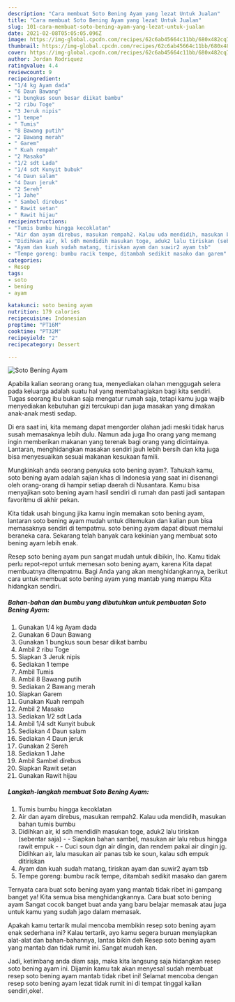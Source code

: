 ```yaml
---
description: "Cara membuat Soto Bening Ayam yang lezat Untuk Jualan"
title: "Cara membuat Soto Bening Ayam yang lezat Untuk Jualan"
slug: 101-cara-membuat-soto-bening-ayam-yang-lezat-untuk-jualan
date: 2021-02-08T05:05:05.096Z
image: https://img-global.cpcdn.com/recipes/62c6ab45664c11bb/680x482cq70/soto-bening-ayam-foto-resep-utama.jpg
thumbnail: https://img-global.cpcdn.com/recipes/62c6ab45664c11bb/680x482cq70/soto-bening-ayam-foto-resep-utama.jpg
cover: https://img-global.cpcdn.com/recipes/62c6ab45664c11bb/680x482cq70/soto-bening-ayam-foto-resep-utama.jpg
author: Jordan Rodriquez
ratingvalue: 4.4
reviewcount: 9
recipeingredient:
- "1/4 kg Ayam dada"
- "6 Daun Bawang"
- "1 bungkus soun besar diikat bambu"
- "2 ribu Toge"
- "3 Jeruk nipis"
- "1 tempe"
- " Tumis"
- "8 Bawang putih"
- "2 Bawang merah"
- " Garem"
- " Kuah rempah"
- "2 Masako"
- "1/2 sdt Lada"
- "1/4 sdt Kunyit bubuk"
- "4 Daun salam"
- "4 Daun jeruk"
- "2 Sereh"
- "1 Jahe"
- " Sambel direbus"
- " Rawit setan"
- " Rawit hijau"
recipeinstructions:
- "Tumis bumbu hingga kecoklatan"
- "Air dan ayam direbus, masukan rempah2. Kalau uda mendidih, masukan bahan tumis bumbu"
- "Didihkan air, kl sdh mendidih masukan toge, aduk2 lalu tiriskan (sebentar saja)  Siapkan bahan sambel, masukan air lalu rebus hingga rawit empuk  Cuci soun dgn air dingin, dan rendem pakai air dingin jg. Didihkan air, lalu masukan air panas tsb ke soun, kalau sdh empuk ditiriskan"
- "Ayam dan kuah sudah matang, tiriskan ayam dan suwir2 ayam tsb"
- "Tempe goreng: bumbu racik tempe, ditambah sedikit masako dan garem"
categories:
- Resep
tags:
- soto
- bening
- ayam

katakunci: soto bening ayam 
nutrition: 179 calories
recipecuisine: Indonesian
preptime: "PT16M"
cooktime: "PT32M"
recipeyield: "2"
recipecategory: Dessert

---
```



![Soto Bening Ayam](https://img-global.cpcdn.com/recipes/62c6ab45664c11bb/680x482cq70/soto-bening-ayam-foto-resep-utama.jpg)

Apabila kalian seorang orang tua, menyediakan olahan menggugah selera pada keluarga adalah suatu hal yang membahagiakan bagi kita sendiri. Tugas seorang ibu bukan saja mengatur rumah saja, tetapi kamu juga wajib menyediakan kebutuhan gizi tercukupi dan juga masakan yang dimakan anak-anak mesti sedap.

Di era  saat ini, kita memang dapat mengorder olahan jadi meski tidak harus susah memasaknya lebih dulu. Namun ada juga lho orang yang memang ingin memberikan makanan yang terenak bagi orang yang dicintainya. Lantaran, menghidangkan masakan sendiri jauh lebih bersih dan kita juga bisa menyesuaikan sesuai makanan kesukaan famili. 



Mungkinkah anda seorang penyuka soto bening ayam?. Tahukah kamu, soto bening ayam adalah sajian khas di Indonesia yang saat ini disenangi oleh orang-orang di hampir setiap daerah di Nusantara. Kamu bisa menyajikan soto bening ayam hasil sendiri di rumah dan pasti jadi santapan favoritmu di akhir pekan.

Kita tidak usah bingung jika kamu ingin memakan soto bening ayam, lantaran soto bening ayam mudah untuk ditemukan dan kalian pun bisa memasaknya sendiri di tempatmu. soto bening ayam dapat dibuat memalui beraneka cara. Sekarang telah banyak cara kekinian yang membuat soto bening ayam lebih enak.

Resep soto bening ayam pun sangat mudah untuk dibikin, lho. Kamu tidak perlu repot-repot untuk memesan soto bening ayam, karena Kita dapat membuatnya ditempatmu. Bagi Anda yang akan menghidangkannya, berikut cara untuk membuat soto bening ayam yang mantab yang mampu Kita hidangkan sendiri.

<!--inarticleads1-->

##### Bahan-bahan dan bumbu yang dibutuhkan untuk pembuatan Soto Bening Ayam:

1. Gunakan 1/4 kg Ayam dada
1. Gunakan 6 Daun Bawang
1. Gunakan 1 bungkus soun besar diikat bambu
1. Ambil 2 ribu Toge
1. Siapkan 3 Jeruk nipis
1. Sediakan 1 tempe
1. Ambil  Tumis
1. Ambil 8 Bawang putih
1. Sediakan 2 Bawang merah
1. Siapkan  Garem
1. Gunakan  Kuah rempah
1. Ambil 2 Masako
1. Sediakan 1/2 sdt Lada
1. Ambil 1/4 sdt Kunyit bubuk
1. Sediakan 4 Daun salam
1. Sediakan 4 Daun jeruk
1. Gunakan 2 Sereh
1. Sediakan 1 Jahe
1. Ambil  Sambel direbus
1. Siapkan  Rawit setan
1. Gunakan  Rawit hijau




<!--inarticleads2-->

##### Langkah-langkah membuat Soto Bening Ayam:

1. Tumis bumbu hingga kecoklatan
1. Air dan ayam direbus, masukan rempah2. Kalau uda mendidih, masukan bahan tumis bumbu
1. Didihkan air, kl sdh mendidih masukan toge, aduk2 lalu tiriskan (sebentar saja) -  - Siapkan bahan sambel, masukan air lalu rebus hingga rawit empuk -  - Cuci soun dgn air dingin, dan rendem pakai air dingin jg. Didihkan air, lalu masukan air panas tsb ke soun, kalau sdh empuk ditiriskan
1. Ayam dan kuah sudah matang, tiriskan ayam dan suwir2 ayam tsb
1. Tempe goreng: bumbu racik tempe, ditambah sedikit masako dan garem




Ternyata cara buat soto bening ayam yang mantab tidak ribet ini gampang banget ya! Kita semua bisa menghidangkannya. Cara buat soto bening ayam Sangat cocok banget buat anda yang baru belajar memasak atau juga untuk kamu yang sudah jago dalam memasak.

Apakah kamu tertarik mulai mencoba membikin resep soto bening ayam enak sederhana ini? Kalau tertarik, ayo kamu segera buruan menyiapkan alat-alat dan bahan-bahannya, lantas bikin deh Resep soto bening ayam yang mantab dan tidak rumit ini. Sangat mudah kan. 

Jadi, ketimbang anda diam saja, maka kita langsung saja hidangkan resep soto bening ayam ini. Dijamin kamu tak akan menyesal sudah membuat resep soto bening ayam mantab tidak ribet ini! Selamat mencoba dengan resep soto bening ayam lezat tidak rumit ini di tempat tinggal kalian sendiri,oke!.

